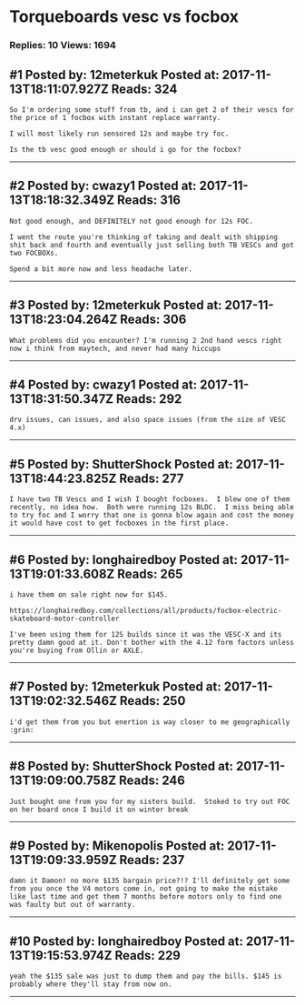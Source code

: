 # Torqueboards vesc vs focbox

### Replies: 10 Views: 1694

## \#1 Posted by: 12meterkuk Posted at: 2017-11-13T18:11:07.927Z Reads: 324

```
So I'm ordering some stuff from tb, and i can get 2 of their vescs for the price of 1 focbox with instant replace warranty.

I will most likely run sensored 12s and maybe try foc.

Is the tb vesc good enough or should i go for the focbox?
```

---
## \#2 Posted by: cwazy1 Posted at: 2017-11-13T18:18:32.349Z Reads: 316

```
Not good enough, and DEFINITELY not good enough for 12s FOC. 

I went the route you're thinking of taking and dealt with shipping shit back and fourth and eventually just selling both TB VESCs and got two FOCBOXs.

Spend a bit more now and less headache later.
```

---
## \#3 Posted by: 12meterkuk Posted at: 2017-11-13T18:23:04.264Z Reads: 306

```
What problems did you encounter? I'm running 2 2nd hand vescs right now i think from maytech, and never had many hiccups
```

---
## \#4 Posted by: cwazy1 Posted at: 2017-11-13T18:31:50.347Z Reads: 292

```
drv issues, can issues, and also space issues (from the size of VESC 4.x)
```

---
## \#5 Posted by: ShutterShock Posted at: 2017-11-13T18:44:23.825Z Reads: 277

```
I have two TB Vescs and I wish I bought focboxes.  I blew one of them recently, no idea how.  Both were running 12s BLDC.  I miss being able to try foc and I worry that one is gonna blow again and cost the money it would have cost to get focboxes in the first place.
```

---
## \#6 Posted by: longhairedboy Posted at: 2017-11-13T19:01:33.608Z Reads: 265

```
i have them on sale right now for $145. 

https://longhairedboy.com/collections/all/products/focbox-electric-skateboard-motor-controller

I've been using them for 12S builds since it was the VESC-X and its pretty damn good at it. Don't bother with the 4.12 form factors unless you're buying from Ollin or AXLE.
```

---
## \#7 Posted by: 12meterkuk Posted at: 2017-11-13T19:02:32.546Z Reads: 250

```
i'd get them from you but enertion is way closer to me geographically :grin:
```

---
## \#8 Posted by: ShutterShock Posted at: 2017-11-13T19:09:00.758Z Reads: 246

```
Just bought one from you for my sisters build.  Stoked to try out FOC on her board once I build it on winter break
```

---
## \#9 Posted by: Mikenopolis Posted at: 2017-11-13T19:09:33.959Z Reads: 237

```
damn it Damon! no more $135 bargain price?!? I'll definitely get some from you once the V4 motors come in, not going to make the mistake like last time and get them 7 months before motors only to find one was faulty but out of warranty.
```

---
## \#10 Posted by: longhairedboy Posted at: 2017-11-13T19:15:53.974Z Reads: 229

```
yeah the $135 sale was just to dump them and pay the bills. $145 is probably where they'll stay from now on.
```

---

